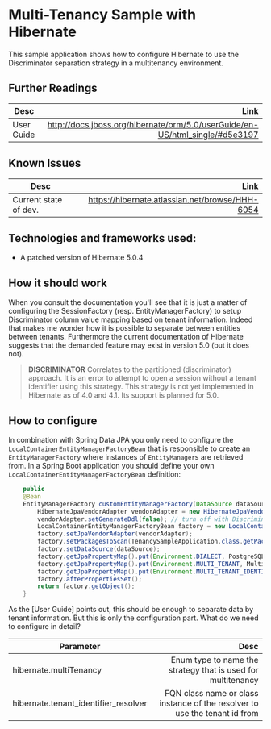 Multi-Tenancy Sample with Hibernate
=====================

This sample application shows how to configure Hibernate to use the Discriminator separation strategy in a multitenancy
environment.

## Further Readings

| Desc | Link |
| ---- | ----:|
| User Guide | http://docs.jboss.org/hibernate/orm/5.0/userGuide/en-US/html_single/#d5e3197 |

## Known Issues

| Desc | Link |
| ---- | ----:|
|Current state of dev. | https://hibernate.atlassian.net/browse/HHH-6054 |

## Technologies and frameworks used:

- A patched version of Hibernate 5.0.4

## How it should work

When you consult the documentation you'll see that it is just a matter of configuring the SessionFactory
(resp. EntityManagerFactory) to setup Discriminator column value mapping based on tenant information. Indeed that makes
me wonder how it is possible to separate between entities between tenants. Furthermore the current documentation of Hibernate
suggests that the demanded feature may exist in version 5.0 (but it does not).

> **DISCRIMINATOR**
  Correlates to the partitioned (discriminator) approach. It is an error to attempt to open a session without a tenant
  identifier using this strategy. This strategy is not yet implemented in Hibernate as of 4.0 and 4.1. Its support is planned
  for 5.0.

## How to configure

In combination with Spring Data JPA you only need to configure the `LocalContainerEntityManagerFactoryBean` that is
responsible to create an `EntityManagerFactory` where instances of `EntityManager`s are retrieved from. In a Spring Boot
application you should define your own `LocalContainerEntityManagerFactoryBean` definition:

```java
    public
    @Bean
    EntityManagerFactory customEntityManagerFactory(DataSource dataSource) {
        HibernateJpaVendorAdapter vendorAdapter = new HibernateJpaVendorAdapter();
        vendorAdapter.setGenerateDdl(false); // turn off with Discriminator strategy so far!
        LocalContainerEntityManagerFactoryBean factory = new LocalContainerEntityManagerFactoryBean();
        factory.setJpaVendorAdapter(vendorAdapter);
        factory.setPackagesToScan(TenancySampleApplication.class.getPackage().getName());
        factory.setDataSource(dataSource);
        factory.getJpaPropertyMap().put(Environment.DIALECT, PostgreSQL9Dialect.class.getName());
        factory.getJpaPropertyMap().put(Environment.MULTI_TENANT, MultiTenancyStrategy.DISCRIMINATOR);
        factory.getJpaPropertyMap().put(Environment.MULTI_TENANT_IDENTIFIER_RESOLVER, new TenantHolder());
        factory.afterPropertiesSet();
        return factory.getObject();
    }
```

As the [User Guide] points out, this should be enough to separate data by tenant information. But this is only the
configuration part. What do we need to configure in detail?

| Parameter | Desc |
| ---- | ----:|
| hibernate.multiTenancy | Enum type to name the strategy that is used for multitenancy |
| hibernate.tenant_identifier_resolver | FQN class name or class instance of the resolver to use the tenant id from |

